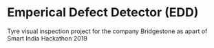# Emperical Defect Detector (EDD)
Tyre visual inspection project for the company Bridgestone as apart of Smart India Hackathon 2019
